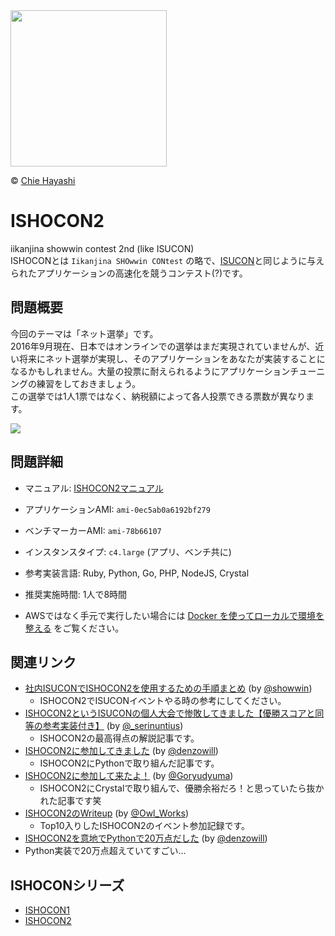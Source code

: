 <img src="https://user-images.githubusercontent.com/1732016/41643273-b4994c02-74a5-11e8-950d-3a1c1e54f44f.png" width="250px">

© [Chie Hayashi](https://www.facebook.com/hayashichie)

# ISHOCON2
iikanjina showwin contest 2nd (like ISUCON)  
ISHOCONとは `Iikanjina SHOwwin CONtest` の略で、[ISUCON](http://isucon.net/)と同じように与えられたアプリケーションの高速化を競うコンテスト(?)です。  

## 問題概要
今回のテーマは「ネット選挙」です。  
2016年9月現在、日本ではオンラインでの選挙はまだ実現されていませんが、近い将来にネット選挙が実現し、そのアプリケーションをあなたが実装することになるかもしれません。大量の投票に耐えられるようにアプリケーションチューニングの練習をしておきましょう。  
この選挙では1人1票ではなく、納税額によって各人投票できる票数が異なります。

![](https://raw.githubusercontent.com/showwin/ISHOCON2/master/doc/images/top.png)

## 問題詳細
* マニュアル: [ISHOCON2マニュアル](https://github.com/showwin/ISHOCON2/blob/master/doc/manual.md)
* アプリケーションAMI: `ami-0ec5ab0a6192bf279`
* ベンチマーカーAMI: `ami-78b66107`
* インスタンスタイプ: `c4.large` (アプリ、ベンチ共に)
* 参考実装言語: Ruby, Python, Go, PHP, NodeJS, Crystal
* 推奨実施時間: 1人で8時間

* AWSではなく手元で実行したい場合には [Docker を使ってローカルで環境を整える](https://github.com/showwin/ISHOCON2/blob/master/doc/local_manual.md) をご覧ください。

## 関連リンク
* [社内ISUCONでISHOCON2を使用するための手順まとめ](http://showwin.hatenablog.com/entry/2018/08/27/000108) (by [@showwin](https://twitter.com/showwin))
  * ISHOCON2でISUCONイベントやる時の参考にしてください。
* [ISHOCON2というISUCONの個人大会で惨敗してきました【優勝スコアと同等の参考実装付き】](https://serinuntius.hatenablog.jp/entry/2018/08/26/201418) (by [@_serinuntius](https://twitter.com/_serinuntius))
  * ISHOCON2の最高得点の解説記事です。
* [ISHOCON2に参加してきました](http://www.denzow.me/entry/2018/08/26/000949) (by [@denzowill](https://twitter.com/denzowill))
  * ISHOCON2にPythonで取り組んだ記事です。
* [ISHOCON2に参加して来たよ！](https://goryudyuma.hatenablog.jp/entry/2018/08/26/190411) (by [@Goryudyuma](https://twitter.com/Goryudyuma))
  * ISHOCON2にCrystalで取り組んで、優勝余裕だろ！と思っていたら抜かれた記事です笑
* [ISHOCON2のWriteup](https://owl-works.org/essay/entries/ishocon2_writeup) (by [@Owl_Works](https://twitter.com/Owl_Works))
  * Top10入りしたISHOCON2のイベント参加記録です。
* [ISHOCON2を意地でPythonで20万点だした](http://www.denzow.me/entry/2018/08/29/001136) (by [@denzowill](https://twitter.com/denzowill))
 * Python実装で20万点超えていてすごい…

## ISHOCONシリーズ
* [ISHOCON1](https://github.com/showwin/ISHOCON1)
* [ISHOCON2](https://github.com/showwin/ISHOCON2)
